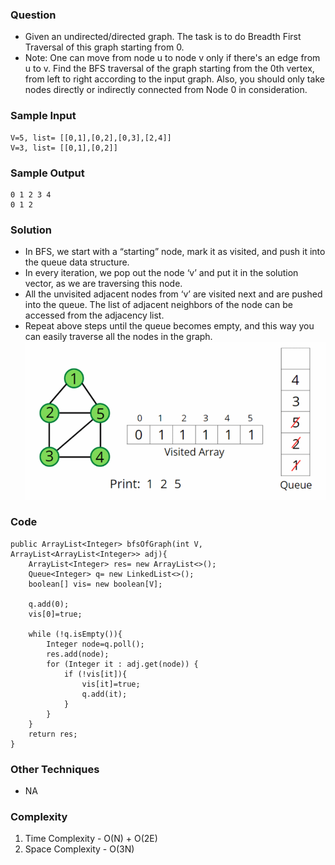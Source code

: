 ### Question
- Given an undirected/directed graph. The task is to do Breadth First Traversal of this graph starting from 0. 
- Note: One can move from node u to node v only if there's an edge from u to v. Find the BFS traversal of the graph starting from the 0th vertex, from left to right according to the input graph. Also, you should only take nodes directly or indirectly connected from Node 0 in consideration.

### Sample Input
    V=5, list= [[0,1],[0,2],[0,3],[2,4]]
    V=3, list= [[0,1],[0,2]]

### Sample Output
    0 1 2 3 4
    0 1 2

### Solution
- In BFS, we start with a “starting” node, mark it as visited, and push it into the queue data structure. 
- In every iteration, we pop out the node ‘v’ and put it in the solution vector, as we are traversing this node. 
- All the unvisited adjacent nodes from ‘v’ are visited next and are pushed into the queue. The list of adjacent neighbors of the node can be accessed from the adjacency list. 
- Repeat above steps until the queue becomes empty, and this way you can easily traverse all the nodes in the graph.
![img.png](img.png)

### Code
    public ArrayList<Integer> bfsOfGraph(int V, ArrayList<ArrayList<Integer>> adj){
        ArrayList<Integer> res= new ArrayList<>();
        Queue<Integer> q= new LinkedList<>();
        boolean[] vis= new boolean[V];

        q.add(0);
        vis[0]=true;

        while (!q.isEmpty()){
            Integer node=q.poll();
            res.add(node);
            for (Integer it : adj.get(node)) {
                if (!vis[it]){
                    vis[it]=true;
                    q.add(it);
                }
            }
        }
        return res;
    }

### Other Techniques
- NA

### Complexity
1. Time Complexity - O(N) + O(2E)
2. Space Complexity - O(3N)